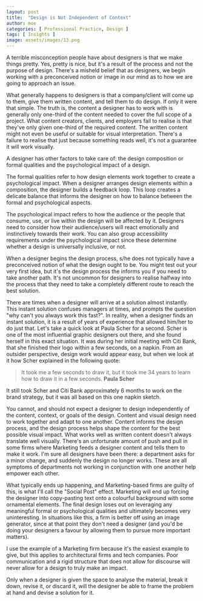 ```yaml
---
layout: post
title:  "Design is Not Independent of Context"
author: moe
categories: [ Professional Practice, Design ]
tags: [ Insights ]
image: assets/images/13.png
---
```


A terrible misconception people have about designers is that we make things pretty. Yes, pretty is nice, but it's a result of the process and not the purpose of design. There's a misheld belief that as designers, we begin working with a preconceived notion or image in our mind as to how we are going to approach an issue.

What generally happens to designers is that a company/client will come up to them, give them written content, and tell them to do design. If only it were that simple. The truth is, the content a designer has to work with is generally only one-third of the content needed to cover the full scope of a project. What content creators, clients, and employers fail to realise is that they've only given one-third of the required content. The written content might not even be useful or suitable for visual interpretation. There's a failure to realise that just because something reads well, it's not a guarantee it will work visually.

A designer has other factors to take care of: the design composition or formal qualities and the psychological impact of a design.

The formal qualities refer to how design elements work together to create a psychological impact. When a designer arranges design elements within a composition, the designer builds a feedback loop. This loop creates a delicate balance that informs the designer on how to balance between the formal and psychological aspects.

The psychological impact refers to how the audience or the people that consume, use, or live within the design will be affected by it. Designers need to consider how their audience/users will react emotionally and instinctively towards their work. You can also group accessibility requirements under the psychological impact since these determine whether a design is universally inclusive, or not.

When a designer begins the design process, s/he does not typically have a preconceived notion of what the design ought to be. You might test out your very first idea, but it's the design process the informs you if you need to take another path. It's not uncommon for designers to realise halfway into the process that they need to take a completely different route to reach the best solution.

There are times when a designer will arrive at a solution almost instantly. This instant solution confuses managers at times, and prompts the question "why can't you always work this fast?". In reality, when a designer finds an instant solution, it is a result of years of experience that allowed him/her to do just that. Let's take a quick look at Paula Scher for a second. Scher is one of the most influential graphic designers out there, and she found herself in this exact situation. It was during her initial meeting with Citi Bank, that she finished their logo within a few seconds, on a napkin. From an outsider perspective, design work would appear easy, but when we look at it how Scher explained in the following quote:

> It took me a few seconds to draw it, but it took me 34 years to learn how to draw it in a few seconds.
> **Paula Scher**

It still took Scher and Citi Bank approximately 6 months to work on the brand strategy, but it was all based on this one napkin sketch.

You cannot, and should not expect a designer to design independently of the content, context, or goals of the design. Content and visual design need to work together and adapt to one another. Content informs the design process, and the design process helps shape the content for the best possible visual impact. What works well as written content doesn't always translate well visually. There's an unfortunate amount of push and pull in some firms where Marketing feeds a designer content and tells them to make it work. I'm sure all designers have been there: a department asks for a minor change, and suddenly the design no longer works. These are all symptoms of departments not working in conjunction with one another help empower each other.

What typically ends up happening, and Marketing-based firms are guilty of this, is what I'll call the "Social Post" effect. Marketing will end up forcing the designer into copy-pasting text onto a colourful background with some ornamental elements. The final design loses out on leveraging any meaningful formal or psychological qualities and ultimately becomes very uninteresting. In situations like this, a firm is better off using an image generator, since at that point they don't need a designer (and you'd be doing your designers a favour by allowing them to pursue more important matters).

I use the example of a Marketing firm because it's the easiest example to give, but this applies to architectural firms and tech companies. Poor communication and a rigid structure that does not allow for discourse will never allow for a design to truly make an impact.

Only when a designer is given the space to analyse the material, break it down, revise it, or discard it, will the designer be able to frame the problem at hand and devise a solution for it.
